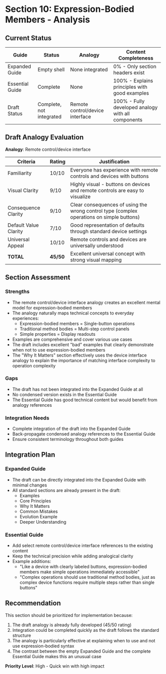 # Section 10: Expression-Bodied Members - Analysis

## Current Status

| Guide | Status | Analogy | Content Completeness |
|-------|--------|---------|----------------------|
| Expanded Guide | Empty shell | None integrated | 0% - Only section headers exist |
| Essential Guide | Complete | None | 100% - Explains principles with good examples |
| Draft Status | Complete, not integrated | Remote control/device interface | 100% - Fully developed analogy with all components |

## Draft Analogy Evaluation

**Analogy**: Remote control/device interface

| Criteria | Rating | Justification |
|----------|--------|---------------|
| Familiarity | 10/10 | Everyone has experience with remote controls and devices with buttons |
| Visual Clarity | 9/10 | Highly visual - buttons on devices and remote controls are easy to visualize |
| Consequence Clarity | 9/10 | Clear consequences of using the wrong control type (complex operations on simple buttons) |
| Default Value Clarity | 7/10 | Good representation of defaults through standard device settings |
| Universal Appeal | 10/10 | Remote controls and devices are universally understood |
| **TOTAL** | **45/50** | Excellent universal concept with strong visual mapping |

## Section Assessment

### Strengths
- The remote control/device interface analogy creates an excellent mental model for expression-bodied members
- The analogy naturally maps technical concepts to everyday experiences:
  - Expression-bodied members = Single-button operations
  - Traditional method bodies = Multi-step control panels
  - Simple properties = Display readouts
- Examples are comprehensive and cover various use cases
- The draft includes excellent "bad" examples that clearly demonstrate when not to use expression-bodied members
- The "Why It Matters" section effectively uses the device interface analogy to explain the importance of matching interface complexity to operation complexity

### Gaps
- The draft has not been integrated into the Expanded Guide at all
- No condensed version exists in the Essential Guide
- The Essential Guide has good technical content but would benefit from analogy references

### Integration Needs
- Complete integration of the draft into the Expanded Guide
- Back-propagate condensed analogy references to the Essential Guide
- Ensure consistent terminology throughout both guides

## Integration Plan

### Expanded Guide
- The draft can be directly integrated into the Expanded Guide with minimal changes
- All standard sections are already present in the draft:
  - Examples
  - Core Principles
  - Why It Matters
  - Common Mistakes
  - Evolution Example
  - Deeper Understanding

### Essential Guide
- Add select remote control/device interface references to the existing content
- Keep the technical precision while adding analogical clarity
- Example additions:
  - "Like a device with clearly labeled buttons, expression-bodied members make simple operations immediately accessible"
  - "Complex operations should use traditional method bodies, just as complex device functions require multiple steps rather than single buttons"

## Recommendation

This section should be prioritized for implementation because:
1. The draft analogy is already fully developed (45/50 rating)
2. Integration could be completed quickly as the draft follows the standard structure
3. The analogy is particularly effective at explaining when to use and not use expression-bodied syntax
4. The contrast between the empty Expanded Guide and the complete Essential Guide makes this an unusual case

**Priority Level**: High - Quick win with high impact